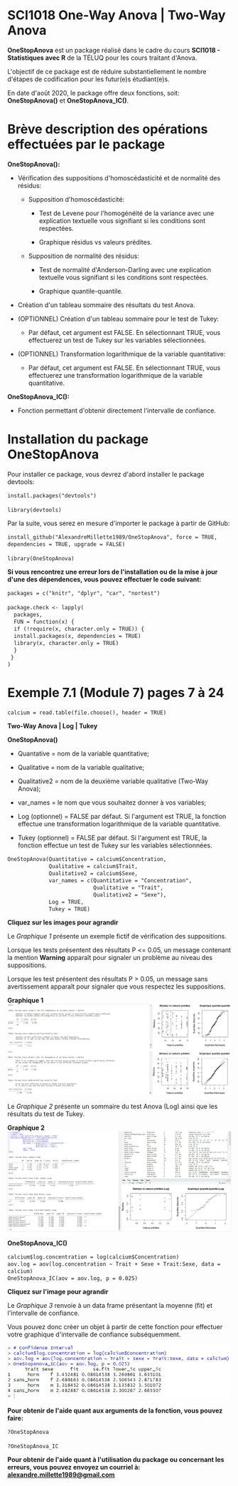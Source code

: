 # SCI1018 One-Way Anova | Two-Way Anova

**OneStopAnova** est un package réalisé dans le cadre du cours **SCI1018 - Statistiques avec R** de la TÉLUQ pour les cours traitant d'Anova. 

L'objectif de ce package est de réduire substantiellement le nombre d'étapes de codification pour les futur(e)s étudiant(e)s.

En date d'août 2020, le package offre deux fonctions, soit: **OneStopAnova()** et **OneStopAnova_IC()**. 

# Brève description des opérations effectuées par le package

**OneStopAnova():**

  - Vérification des suppositions d'homoscédasticité et de normalité des résidus:
  
    - Supposition d'homoscédasticité:
    
        - Test de Levene pour l'homogénéité de la variance avec une explication textuelle vous signifiant si les conditions sont respectées.
        
        - Graphique résidus vs valeurs prédites.
        
    - Supposition de normalité des résidus:
    
        - Test de normalité d'Anderson-Darling avec une explication textuelle vous signifiant si les conditions sont respectées. 
        
        - Graphique quantile-quantile.
        
        
  - Création d'un tableau sommaire des résultats du test Anova.
  
  - (OPTIONNEL) Création d'un tableau sommaire pour le test de Tukey:
        
       - Par défaut, cet argument est FALSE. En sélectionnant TRUE, vous effectuerez un test de Tukey sur les variables sélectionnées.
      
  
  - (OPTIONNEL) Transformation logarithmique de la variable quantitative:
  
       - Par défaut, cet argument est FALSE. En sélectionnant TRUE, vous effectuerez une transformation logarithmique de la variable quantitative.
  
**OneStopAnova_IC():**

  - Fonction permettant d'obtenir directement l'intervalle de confiance.

# Installation du package OneStopAnova

Pour installer ce package, vous devrez d'abord installer le package devtools:
```
install.packages("devtools")
  
library(devtools)
```

Par la suite, vous serez en mesure d'importer le package à partir de GitHub:
```
install_github("AlexandreMillette1989/OneStopAnova", force = TRUE, dependencies = TRUE, upgrade = FALSE)
  
library(OneStopAnova)
```
  
**Si vous rencontrez une erreur lors de l'installation ou de la mise à jour d'une des dépendences, vous pouvez effectuer le code suivant:**
```
packages = c("knitr", "dplyr", "car", "nortest")
             
package.check <- lapply(
  packages,
  FUN = function(x) {
  if (!require(x, character.only = TRUE)) {
  install.packages(x, dependencies = TRUE)
  library(x, character.only = TRUE)
  }
 }
)
```
# Exemple 7.1 (Module 7) pages 7 à 24
```
calcium = read.table(file.choose(), header = TRUE)
```
**Two-Way Anova | Log | Tukey**

**OneStopAnova()**

- Quantative = nom de la variable quantitative;

- Qualitative = nom de la variable qualitative;

- Qualitative2 = nom de la deuxième variable qualitative (Two-Way Anova);

- var_names = le nom que vous souhaitez donner à vos variables;

- Log (optionnel) = FALSE par défaut. Si l'argument est TRUE, la fonction effectue une transformation logarithmique de la variable quantitative. 

- Tukey (optionnel) = FALSE par défaut. Si l'argument est TRUE, la fonction effectue un test de Tukey sur les variables sélectionnées. 

```
OneStopAnova(Quantitative = calcium$Concentration,
             Qualitative = calcium$Trait,
             Qualitative2 = calcium$Sexe,
             var_names = c(Quantitative = "Concentration",
                           Qualitative = "Trait",
                           Qualitative2 = "Sexe"),
             Log = TRUE,
             Tukey = TRUE)
```
**Cliquez sur les images pour agrandir**

Le *Graphique 1* présente un exemple fictif de vérification des suppositions. 

Lorsque les tests présentent des résultats P <= 0.05, un message contenant la mention **Warning** apparaît pour signaler un problème au niveau des suppositions.

Lorsque les test présentent des résultats P > 0.05, un message sans avertissement apparaît pour signaler que vous respectez les suppositions.

**Graphique 1**
![Vérification des suppositions](Images/OneStopAnova_1.jpg)

Le *Graphique 2* présente un sommaire du test Anova (Log) ainsi que les résultats du test de Tukey.

**Graphique 2**
![Sommaire Anova et Tukey](Images/OneStopAnova_2.jpg)

**OneStopAnova_IC()**
```
calcium$log.concentration = log(calcium$Concentration)
aov.log = aov(log.concentration ~ Trait + Sexe + Trait:Sexe, data = calcium)
OneStopAnova_IC(aov = aov.log, p = 0.025)
```
**Cliquez sur l'image pour agrandir**

Le *Graphique 3* renvoie à un data frame présentant la moyenne (fit) et l'intervalle de confiance.

Vous pouvez donc créer un objet à partir de cette fonction pour effectuer votre graphique d'intervalle de confiance subséquemment. 

![Intervalle de confiance](Images/OneStopAnova_3.jpg)

**Pour obtenir de l'aide quant aux arguments de la fonction, vous pouvez faire:**
```
?OneStopAnova

?OneStopAnova_IC
```

**Pour obtenir de l'aide quant à l'utilisation du package ou concernant les erreurs, vous pouvez envoyez un courriel à: alexandre.millette1989@gmail.com**
